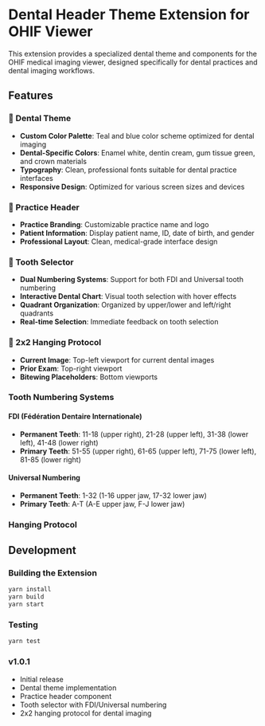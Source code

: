 # Dental Header Theme Extension for OHIF Viewer

This extension provides a specialized dental theme and components for the OHIF medical imaging viewer, designed specifically for dental practices and dental imaging workflows.

## Features

### 🦷 Dental Theme
- **Custom Color Palette**: Teal and blue color scheme optimized for dental imaging
- **Dental-Specific Colors**: Enamel white, dentin cream, gum tissue green, and crown materials
- **Typography**: Clean, professional fonts suitable for dental practice interfaces
- **Responsive Design**: Optimized for various screen sizes and devices

### 🏥 Practice Header
- **Practice Branding**: Customizable practice name and logo
- **Patient Information**: Display patient name, ID, date of birth, and gender
- **Professional Layout**: Clean, medical-grade interface design

### 🦷 Tooth Selector
- **Dual Numbering Systems**: Support for both FDI and Universal tooth numbering
- **Interactive Dental Chart**: Visual tooth selection with hover effects
- **Quadrant Organization**: Organized by upper/lower and left/right quadrants
- **Real-time Selection**: Immediate feedback on tooth selection

### 📐 2x2 Hanging Protocol
- **Current Image**: Top-left viewport for current dental images
- **Prior Exam**: Top-right viewport
- **Bitewing Placeholders**: Bottom viewports


### Tooth Numbering Systems

#### FDI (Fédération Dentaire Internationale)
- **Permanent Teeth**: 11-18 (upper right), 21-28 (upper left), 31-38 (lower left), 41-48 (lower right)
- **Primary Teeth**: 51-55 (upper right), 61-65 (upper left), 71-75 (lower left), 81-85 (lower right)

#### Universal Numbering
- **Permanent Teeth**: 1-32 (1-16 upper jaw, 17-32 lower jaw)
- **Primary Teeth**: A-T (A-E upper jaw, F-J lower jaw)

### Hanging Protocol

## Development

### Building the Extension

```bash
yarn install
yarn build
yarn start
```

### Testing

```bash
yarn test
```

### v1.0.1
- Initial release
- Dental theme implementation
- Practice header component
- Tooth selector with FDI/Universal numbering
- 2x2 hanging protocol for dental imaging

